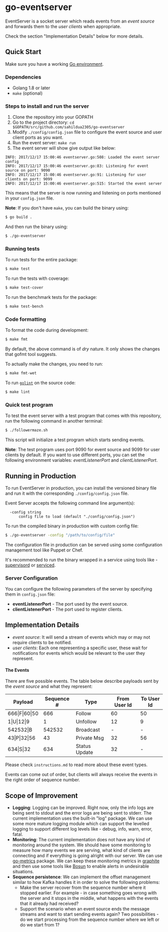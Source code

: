 # go-eventserver

EventServer is a socket server which reads events from an *event source* and
forwards them to the *user clients* when appropriate.

Check the section "Implementation Details" below for more details.

## Quick Start
Make sure you have a working [Go environment](https://golang.org/doc/install).

### Dependencies
- Golang 1.8 or later
- `make` (optional)

### Steps to install and run the server
1. Clone the repository into your GOPATH
1. Go to the project directory:
`cd $GOPATH/src/github.com/sahildua2305/go-eventserver`
1. Modify `./config/config.json` file to configure the event source and user
client ports as you want.
1. Run the event server: `make run`
1. The event server will show give output like below:
```
INFO: 2017/12/17 15:00:46 eventserver.go:508: Loaded the event server config
INFO: 2017/12/17 15:00:46 eventserver.go:83: Listening for event source on port: 9090
INFO: 2017/12/17 15:00:46 eventserver.go:91: Listening for user clients on port: 9099
INFO: 2017/12/17 15:00:46 eventserver.go:515: Started the event server
```
This means that the server is now running and listening on ports mentioned
in your `config.json` file.

**Note**: If you don't have `make`, you can build the binary using:
```bash
$ go build .
```
And then run the binary using:
```bash
$ ./go-eventserver
```

### Running tests

To run tests for the entire package:
```bash
$ make test
```

To run the tests with coverage:
```bash
$ make test-cover
```

To run the benchmark tests for the package:
```bash
$ make test-bench
```

### Code formatting

To format the code during development:
```bash
$ make fmt
```

By default, the above command is of *dry* nature. It only shows the changes
that gofmt tool suggests.

To actually make the changes, you need to run:
```bash
$ make fmt-wet
```

To run [`golint`](https://github.com/golang/lint) on the source code:
```bash
$ make lint
```

### Quick test program

To test the event server with a test program that comes with this repository,
run the following command in another terminal:

```bash
$ ./followermaze.sh
```

This script will initialize a test program which starts sending events.

**Note**: The test program uses port 9090 for event source and 9099 for
user clients by default. If you want to use different ports, you can set
the following environment variables: *eventListenerPort* and
*clientListenerPort*.


## Running in Production
To run EventServer in production, you can install the versioned binary file
and run it with the corresponding `./config/config.json` file.

Event Server accepts the following command line argument(s):
```
  -config string
      config file to load (default "./config/config.json")
```

To run the compiled binary in production with custom config file:
```bash
$ ./go-eventserver -config "/path/to/config/file"
```

The configuration file in production can be served using some configuration
management tool like Puppet or Chef.

It's recommended to run the binary wrapped in a service using tools like -
[supervisord](http://supervisord.org/index.html) or
[serviced](https://github.com/control-center/serviced).

### Server Configuration

You can configure the following parameters of the server by specifying them
in `config.json` file:
- **eventListenerPort** - The port used by the event source.
- **clientListenerPort** - The port used to register clients.


## Implementation Details

- *event source*: It will send a stream of events which may or may not require
clients to be notified.
- *user clients*: Each one representing a specific user, these wait for
notifications for events which would be relevant to the user they represent.

#### The Events
There are five possible events. The table below describe payloads
sent by the *event source* and what they represent:

| Payload       | Sequence #| Type         | From User Id | To User Id |
|---------------|-----------|--------------|--------------|------------|
|666\|F\|60\|50 | 666       | Follow       | 60           | 50         |
|1\|U\|12\|9    | 1         | Unfollow     | 12           | 9          |
|542532\|B      | 542532    | Broadcast    | -            | -          |
|43\|P\|32\|56  | 43        | Private Msg  | 32           | 56         |
|634\|S\|32     | 634       | Status Update| 32           | -          |

Please check `instructions.md` to read more about these event types.

Events can come out of order, but clients will always receive the events in
the right order of sequence number.

## Scope of Improvement

- **Logging**: Logging can be improved. Right now, only the info logs are
being sent to stdout and the error logs are being sent to stderr. The current
implementation uses the built-in "log" package. We can use some more mature
logging module which can support the levelled logging to support different
log levels like - debug, info, warn, error, fatal.
- **Monitoring**: The current implementation does not have any kind of
monitoring around the system. We should have some monitoring to measure how
many events we are serving, what kind of clients are connecting and if
everything is going alright with our server. We can use
[go-metrics](https://github.com/rcrowley/go-metrics) package. We can keep
these monitoring metrics in [graphite](https://github.com/cyberdelia/go-metrics-graphite)
and then use some tools like [Bosun](https://bosun.org/) to enable alerts
in undesirable situations.
- **Sequence persistence**: We can implement the offset management similar to
how Kafka handles it in order to solve the following problems:
  - Make the server recover from the sequence number where it stopped earlier.
For example - in case something goes wrong with the server and it stops in
the middle, what happens with the events that it already had received?
  - Support the scenario when an event source ends the message streams and want
to start sending events again? Two possibilities - do we start processing from
the sequence number where we left or do we start from 1?
